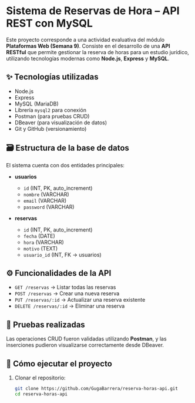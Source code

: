 # Sistema de Reservas de Hora – API REST con MySQL

Este proyecto corresponde a una actividad evaluativa del módulo **Plataformas Web (Semana 9)**. Consiste en el desarrollo de una **API RESTful** que permite gestionar la reserva de horas para un estudio jurídico, utilizando tecnologías modernas como **Node.js**, **Express** y **MySQL**.

## ✨ Tecnologías utilizadas

- Node.js
- Express
- MySQL (MariaDB)
- Librería `mysql2` para conexión
- Postman (para pruebas CRUD)
- DBeaver (para visualización de datos)
- Git y GitHub (versionamiento)

## 🗃️ Estructura de la base de datos

El sistema cuenta con dos entidades principales:

- **usuarios**
  - `id` (INT, PK, auto_increment)
  - `nombre` (VARCHAR)
  - `email` (VARCHAR)
  - `password` (VARCHAR)

- **reservas**
  - `id` (INT, PK, auto_increment)
  - `fecha` (DATE)
  - `hora` (VARCHAR)
  - `motivo` (TEXT)
  - `usuario_id` (INT, FK → usuarios)

## ⚙️ Funcionalidades de la API

- `GET /reservas` → Listar todas las reservas
- `POST /reservas` → Crear una nueva reserva
- `PUT /reservas/:id` → Actualizar una reserva existente
- `DELETE /reservas/:id` → Eliminar una reserva

## 🧪 Pruebas realizadas

Las operaciones CRUD fueron validadas utilizando **Postman**, y las inserciones pudieron visualizarse correctamente desde DBeaver.

## 🚀 Cómo ejecutar el proyecto

1. Clonar el repositorio:
   ```bash
   git clone https://github.com/GugaBarrera/reserva-horas-api.git
   cd reserva-horas-api

